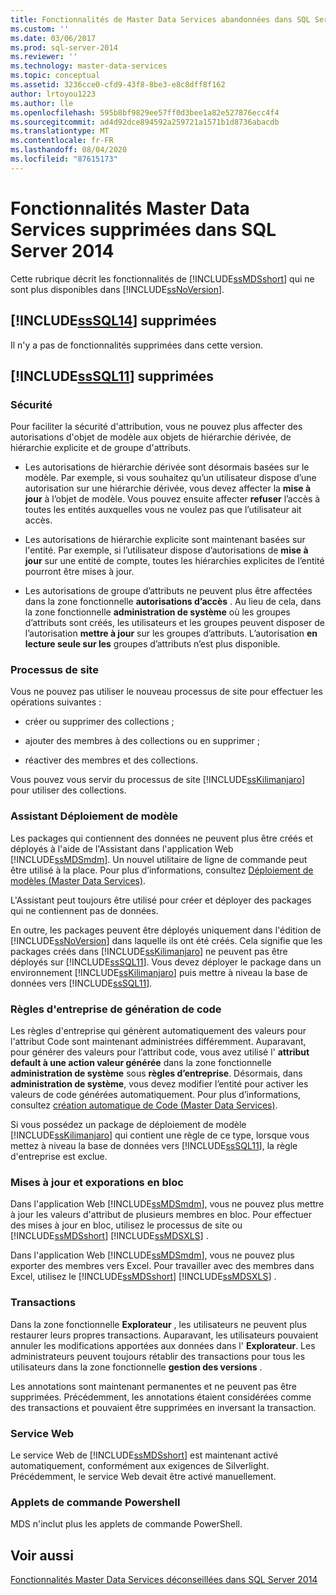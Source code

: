 ```yaml
---
title: Fonctionnalités de Master Data Services abandonnées dans SQL Server 2014 | Microsoft Docs
ms.custom: ''
ms.date: 03/06/2017
ms.prod: sql-server-2014
ms.reviewer: ''
ms.technology: master-data-services
ms.topic: conceptual
ms.assetid: 3236cce0-cfd9-43f8-8be3-e8c8dff8f162
author: lrtoyou1223
ms.author: lle
ms.openlocfilehash: 595b8bf9829ee57ff0d3bee1a82e527876ecc4f4
ms.sourcegitcommit: ad4d92dce894592a259721a1571b1d8736abacdb
ms.translationtype: MT
ms.contentlocale: fr-FR
ms.lasthandoff: 08/04/2020
ms.locfileid: "87615173"
---
```

# <a name="discontinued-master-data-services-features-in-sql-server-2014"></a>Fonctionnalités Master Data Services supprimées dans SQL Server 2014
  Cette rubrique décrit les fonctionnalités de [!INCLUDE[ssMDSshort](../includes/ssmdsshort-md.md)] qui ne sont plus disponibles dans [!INCLUDE[ssNoVersion](../includes/ssnoversion-md.md)].  
  
## <a name="sssql14-discontinued-features"></a>[!INCLUDE[ssSQL14](../includes/sssql14-md.md)] supprimées  
 Il n'y a pas de fonctionnalités supprimées dans cette version.  
  
## <a name="sssql11-discontinued-features"></a>[!INCLUDE[ssSQL11](../includes/sssql11-md.md)] supprimées  
  
### <a name="security"></a>Sécurité  
 Pour faciliter la sécurité d'attribution, vous ne pouvez plus affecter des autorisations d'objet de modèle aux objets de hiérarchie dérivée, de hiérarchie explicite et de groupe d'attributs.  
  
-   Les autorisations de hiérarchie dérivée sont désormais basées sur le modèle. Par exemple, si vous souhaitez qu’un utilisateur dispose d’une autorisation sur une hiérarchie dérivée, vous devez affecter la **mise à jour** à l’objet de modèle. Vous pouvez ensuite affecter **refuser** l’accès à toutes les entités auxquelles vous ne voulez pas que l’utilisateur ait accès.  
  
-   Les autorisations de hiérarchie explicite sont maintenant basées sur l'entité. Par exemple, si l’utilisateur dispose d’autorisations de **mise à jour** sur une entité de compte, toutes les hiérarchies explicites de l’entité pourront être mises à jour.  
  
-   Les autorisations de groupe d’attributs ne peuvent plus être affectées dans la zone fonctionnelle **autorisations d’accès** . Au lieu de cela, dans la zone fonctionnelle **administration de système** où les groupes d’attributs sont créés, les utilisateurs et les groupes peuvent disposer de l’autorisation **mettre à jour** sur les groupes d’attributs. L’autorisation **en lecture seule sur les** groupes d’attributs n’est plus disponible.  
  
### <a name="staging-process"></a>Processus de site  
 Vous ne pouvez pas utiliser le nouveau processus de site pour effectuer les opérations suivantes :  
  
-   créer ou supprimer des collections ;  
  
-   ajouter des membres à des collections ou en supprimer ;  
  
-   réactiver des membres et des collections.  
  
 Vous pouvez vous servir du processus de site [!INCLUDE[ssKilimanjaro](../includes/sskilimanjaro-md.md)] pour utiliser des collections.  
  
### <a name="model-deployment-wizard"></a>Assistant Déploiement de modèle  
 Les packages qui contiennent des données ne peuvent plus être créés et déployés à l'aide de l'Assistant dans l'application Web [!INCLUDE[ssMDSmdm](../includes/ssmdsmdm-md.md)]. Un nouvel utilitaire de ligne de commande peut être utilisé à la place. Pour plus d’informations, consultez [Déploiement de modèles &#40;Master Data Services&#41;](deploying-models-master-data-services.md).  
  
 L'Assistant peut toujours être utilisé pour créer et déployer des packages qui ne contiennent pas de données.  
  
 En outre, les packages peuvent être déployés uniquement dans l'édition de [!INCLUDE[ssNoVersion](../includes/ssnoversion-md.md)] dans laquelle ils ont été créés. Cela signifie que les packages créés dans [!INCLUDE[ssKilimanjaro](../includes/sskilimanjaro-md.md)] ne peuvent pas être déployés sur [!INCLUDE[ssSQL11](../includes/sssql11-md.md)]. Vous devez déployer le package dans un environnement [!INCLUDE[ssKilimanjaro](../includes/sskilimanjaro-md.md)] puis mettre à niveau la base de données vers [!INCLUDE[ssSQL11](../includes/sssql11-md.md)].  
  
### <a name="code-generation-business-rules"></a>Règles d'entreprise de génération de code  
 Les règles d'entreprise qui génèrent automatiquement des valeurs pour l'attribut Code sont maintenant administrées différemment. Auparavant, pour générer des valeurs pour l’attribut code, vous avez utilisé l' **attribut default à une action valeur générée** dans la zone fonctionnelle **administration de système** sous **règles d’entreprise**. Désormais, dans **administration de système**, vous devez modifier l’entité pour activer les valeurs de code générées automatiquement. Pour plus d’informations, consultez [création automatique de Code &#40;Master Data Services&#41;](automatic-code-creation-master-data-services.md).  
  
 Si vous possédez un package de déploiement de modèle [!INCLUDE[ssKilimanjaro](../includes/sskilimanjaro-md.md)] qui contient une règle de ce type, lorsque vous mettez à niveau la base de données vers [!INCLUDE[ssSQL11](../includes/sssql11-md.md)], la règle d'entreprise est exclue.  
  
### <a name="bulk-updates-and-exporting"></a>Mises à jour et exporations en bloc  
 Dans l'application Web [!INCLUDE[ssMDSmdm](../includes/ssmdsmdm-md.md)], vous ne pouvez plus mettre à jour les valeurs d'attribut de plusieurs membres en bloc. Pour effectuer des mises à jour en bloc, utilisez le processus de site ou [!INCLUDE[ssMDSshort](../includes/ssmdsshort-md.md)] [!INCLUDE[ssMDSXLS](../includes/ssmdsxls-md.md)] .  
  
 Dans l'application Web [!INCLUDE[ssMDSmdm](../includes/ssmdsmdm-md.md)], vous ne pouvez plus exporter des membres vers Excel. Pour travailler avec des membres dans Excel, utilisez le [!INCLUDE[ssMDSshort](../includes/ssmdsshort-md.md)] [!INCLUDE[ssMDSXLS](../includes/ssmdsxls-md.md)] .  
  
### <a name="transactions"></a>Transactions  
 Dans la zone fonctionnelle **Explorateur** , les utilisateurs ne peuvent plus restaurer leurs propres transactions. Auparavant, les utilisateurs pouvaient annuler les modifications apportées aux données dans l' **Explorateur**. Les administrateurs peuvent toujours rétablir des transactions pour tous les utilisateurs dans la zone fonctionnelle **gestion des versions** .  
  
 Les annotations sont maintenant permanentes et ne peuvent pas être supprimées. Précédemment, les annotations étaient considérées comme des transactions et pouvaient être supprimées en inversant la transaction.  
  
### <a name="web-service"></a>Service Web  
 Le service Web de [!INCLUDE[ssMDSshort](../includes/ssmdsshort-md.md)] est maintenant activé automatiquement, conformément aux exigences de Silverlight. Précédemment, le service Web devait être activé manuellement.  
  
### <a name="powershell-cmdlets"></a>Applets de commande Powershell  
 MDS n'inclut plus les applets de commande PowerShell.  
  
## <a name="see-also"></a>Voir aussi  
 [Fonctionnalités Master Data Services déconseillées dans SQL Server 2014](deprecated-master-data-services-features.md)  
  
  
